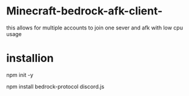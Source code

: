 # Minecraft-bedrock-afk-client-
this allows for multiple accounts to join one sever and afk with low cpu usage

# installion 

npm init -y

npm install bedrock-protocol discord.js
